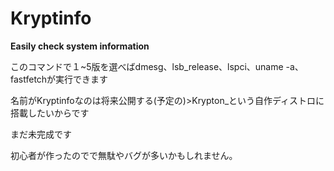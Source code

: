 # Kryptinfo
**Easily check system information**

このコマンドで１~5版を選べばdmesg、lsb_release、lspci、uname -a、fastfetchが実行できます

名前がKryptinfoなのは将来公開する(予定の)>Krypton_という自作ディストロに搭載したいからです

まだ未完成です

初心者が作ったのでで無駄やバグが多いかもしれません。
